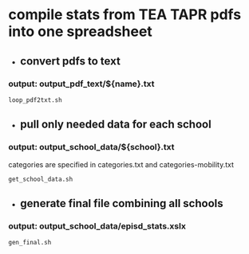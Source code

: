 # compile stats from TEA TAPR pdfs into one spreadsheet

* ## convert pdfs to text
### output: output_pdf_text/${name}.txt
`loop_pdf2txt.sh`

* ## pull only needed data for each school
### output: output_school_data/${school}.txt
categories are specified in categories.txt and categories-mobility.txt

`get_school_data.sh`

* ## generate final file combining all schools
### output: output_school_data/episd_stats.xslx
`gen_final.sh`
